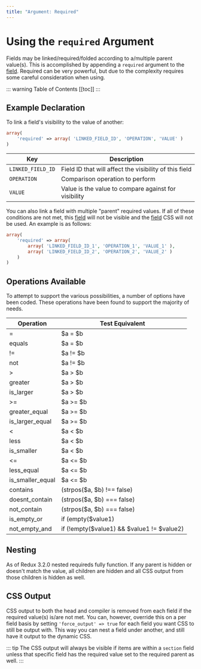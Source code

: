 ```yaml
---
title: "Argument: Required" 
---
```


# Using the `required` Argument

Fields may be linked/required/folded according to a/multiple parent value(s). This is accomplished by appending a 
`required` argument to the [field](object-field.md). Required can be very powerful, but due to the complexity requires 
some careful consideration when using.

::: warning Table of Contents
[[toc]]
:::
    
## Example Declaration

To link a field's visibility to the value of another:
    
```php
array(
    'required' => array( 'LINKED_FIELD_ID', 'OPERATION', 'VALUE' )
)
```

|Key|Description|
|--|--|
|`LINKED_FIELD_ID`|Field ID that will affect the visibility of this field|
|`OPERATION`|Comparison operation to perform|
|`VALUE`|Value is the value to compare against for visibility|

You can also link a field with multiple "parent" required values. If all of these conditions are not met, this 
[field](object-field.md) will not be visible and the [field](object-field.md#output) CSS will not be used. 
An example is as follows:

    
```php
array(
    'required' => array( 
        array( 'LINKED_FIELD_ID_1', 'OPERATION_1', 'VALUE_1' ), 
        array( 'LINKED_FIELD_ID_2', 'OPERATION_2', 'VALUE_2' ) 
    )
)
```

## Operations Available

To attempt to support the various possibilities, a number of options have been coded. These operations have been found to
support the majority of needs.

|Operation|Test Equivalent|
|--- |--- |
|=|$a = $b|
|equals|$a = $b|
|!=|$a != $b|
|not|$a != $b|
|>|$a > $b|
|greater|$a > $b|
|is_larger|$a > $b|
|>=|$a >= $b|
|greater_equal|$a >= $b|
|is_larger_equal|$a >= $b|
|<|$a < $b|
|less|$a < $b|
|is_smaller|$a < $b|
|<=|$a <= $b|
|less_equal|$a <= $b|
|is_smaller_equal|$a <= $b|
|contains|(strpos($a, $b) !== false)|
|doesnt_contain|(strpos($a, $b) === false)|
|not_contain|(strpos($a, $b) === false)|
|is_empty_or|if (empty($value1)|
|not_empty_and|if (!empty($value1) && $value1 != $value2)|

    

## Nesting
    
As of Redux 3.2.0 nested requireds fully function. If any parent is hidden or doesn't match the value, all children are 
hidden and all CSS output from those children is hidden as well.

 


## CSS Output

CSS output to both the head and compiler is removed from each field if the required value(s) is/are not met. You can, 
however, override this on a per field basis by setting `'force_output' => true` for each field you want CSS to still be 
output with. This way you can nest a field under another, and still have it output to the dynamic CSS.

::: tip
The CSS output will always be visible if items are within a `section` field unless that specific field has the required value set to the required parent as well.
:::
